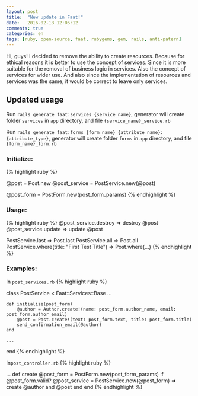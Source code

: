```yaml
---
layout: post
title:  "New update in Faat!"
date:   2016-02-18 12:06:12
comments: true
categories: en
tags: [ruby, open-source, faat, rubygems, gem, rails, anti-patern]
---
```

Hi, guys! I decided to remove the ability to create resources.
Because for ethical reasons it is better to use the concept of services. Since it is more suitable for the removal of business logic in services. Also the concept of services for wider use. And also since the implementation of resources and services was the same, it would be correct to leave only services.

## Updated usage

Run ```rails generate faat:services {service_name}```,
generator will create folder ```services``` in ```app``` directory, and file ```{service_name}_service.rb```

Run ```rails generate faat:forms {form_name} {attribute_name}:{attribute_type}```,
generator will create folder ```forms``` in ```app``` directory, and file ```{form_name}_form.rb```

### Initialize:
{% highlight ruby %}

@post = Post.new
@post_service = PostService.new(@post)

@post_form = PostForm.new(post_form_params)
{% endhighlight %}

### Usage:
{% highlight ruby %}
@post_service.destroy  => destroy @post
@post_service.update   => update @post

PostService.last     => Post.last
PostService.all      => Post.all
PostService.where(title: "First Test Title") => Post.where(...)
{% endhighlight %}

### Examples:

In ```post_services.rb```
{% highlight ruby %}

class PostService < Faat::Services::Base
    ...

    def initialize(post_form)
        @author = Author.create!(name: post_form.author_name, email: post_form.author_email)
        @post = Post.create!(text: post_form.text, title: post_form.title)
        send_confirmation_email(@author)
    end

    ...
end
{% endhighlight %}

In```post_controller.rb```
{% highlight ruby %}

...
def create
    @post_form = PostForm.new(post_form_params)
    if @post_form.valid?
        @post_service = PostService.new(@post_form) => create @author and @post
    end
end
{% endhighlight %}
